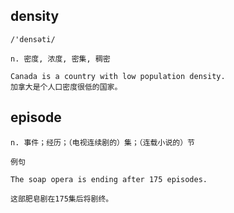 ## density
```
/'densəti/

n. 密度, 浓度, 密集, 稠密

Canada is a country with low population density.
加拿大是个人口密度很低的国家。
```
## episode
```
n. 事件；经历；（电视连续剧的）集；（连载小说的）节

例句

The soap opera is ending after 175 episodes.

这部肥皂剧在175集后将剧终。
```